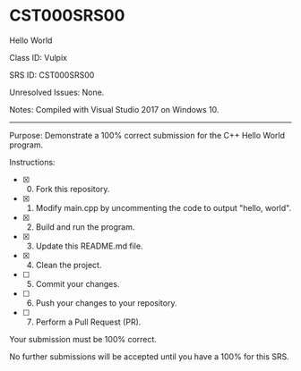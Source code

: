# CST000SRS00
Hello World


Class ID: Vulpix

SRS ID: CST000SRS00

Unresolved Issues:  None. 

Notes: Compiled with Visual Studio 2017 on Windows 10. 

---

Purpose: Demonstrate a 100% correct submission for the C++ Hello World program. 

Instructions: 

- [x] 0. Fork this repository.  
- [x] 1. Modify main.cpp by uncommenting the code to output "hello, world".  
- [x] 2. Build and run the program.  
- [x] 3. Update this README.md file.  
- [x] 4. Clean the project.  
- [ ] 5. Commit your changes.  
- [ ] 6. Push your changes to your repository. 
- [ ] 7. Perform a Pull Request (PR). 

Your submission must be 100% correct. 

No further submissions will be accepted until you have a 100% for this SRS. 

